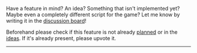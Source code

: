 Have a feature in mind? An idea? Something that isn't implemented yet? Maybe even a completely different script for the game? Let me know by writing it in the [discussion board](https://github.com/zebscripts/AFK-Daily/discussions/categories/ideas)!

Beforehand please check if this feature is not already [planned](https://github.com/zebscripts/AFK-Daily/wiki/Features#there-are-more-features-planned-though-check-them-out-here) or in the [ideas]((https://github.com/zebscripts/AFK-Daily/discussions/categories/ideas)). If it's already present, please upvote it.

<hr>

<!-- <div align="center">
<a href="https://github.com/zebscripts/AFK-Daily/wiki/Troubleshooting">Previous page</a>
|
<a href="https://github.com/zebscripts/AFK-Daily/wiki/Contribute">Next page</a>
</div> -->
